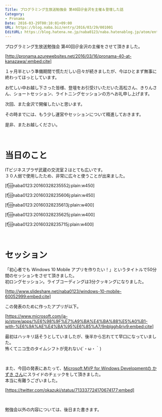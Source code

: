 ```yaml
---
Title: プログラミング生放送勉強会 第40回＠金沢を主催＆登壇した話
Category:
- Pronama
Date: 2016-03-29T00:10:01+09:00
URL: https://blog.naba.biz/entry/2016/03/29/001001
EditURL: https://blog.hatena.ne.jp/naba0123/naba.hatenablog.jp/atom/entry/10328537792368941355
---
```


プログラミング生放送勉強会 第40回＠金沢の主催をさせて頂きました。

[http://pronama.azurewebsites.net/2016/03/16/pronama-40-at-kanazawa/:embed:cite]

１ヶ月半という準備期間で慌ただしい日々が続きましたが、今はひとまず無事に終わってほっとしています。

お忙しい中お越し下さった皆様、登壇をお引受けいただいた高松さん、きりんさん、ショートセッション、ライトニングセッションの方へお礼申し上げます。

次回、また金沢で開催したいと思います。

その時までには、もう少し運営やセッションについて精進しておきます。

是非、またお越しください。

<br>

<!-- more -->

# 当日のこと

ITビジネスプラザ武蔵の交流室２はとても広いです。  
３０人弱で使用したため、非常に広々と使うことが出来ました。

[f:id:naba0123:20160328235552j:plain:w450]

[f:id:naba0123:20160328235606j:plain:w450]

[f:id:naba0123:20160328235613j:plain:w400]

[f:id:naba0123:20160328235625j:plain:w400]

[f:id:naba0123:20160328235715j:plain:w400]

<br>

# セッション

「初心者でも Windows 10 Mobile アプリを作りたい！」というタイトルで50分間のセッションをさせて頂きました。  
初ロングセッション。ライブコーディングは3分クッキングになりました。

[http://www.slideshare.net/naba0123/windows-10-mobile-60052999:embed:cite]

この発表のために作ったアプリが以下。

[https://www.microsoft.com/ja-jp/store/apps/%E6%98%9F%E7%A9%BA%E4%BA%88%E5%A0%B1-with-%E6%9A%AE%E4%BA%95%E6%85%A7/9nblggh4rjv9:embed:cite]

最初はハッキリ話そうとしていましたが、後半から忘れてて早口になっていました。  
怖くてニコ生のタイムシフトが見れない(´・ω・｀)

<br>

また、今回の発表にあたって、[Microsoft MVP for Windows Developmentの かずき さん](https://twitter.com/okazuki)にスライドのチェックをして頂きました。  
本当に有難うございました。

[https://twitter.com/okazuki/status/713337724170674177:embed]

<br>

勉強会以外の内容については、後日また書きます。

<br>
